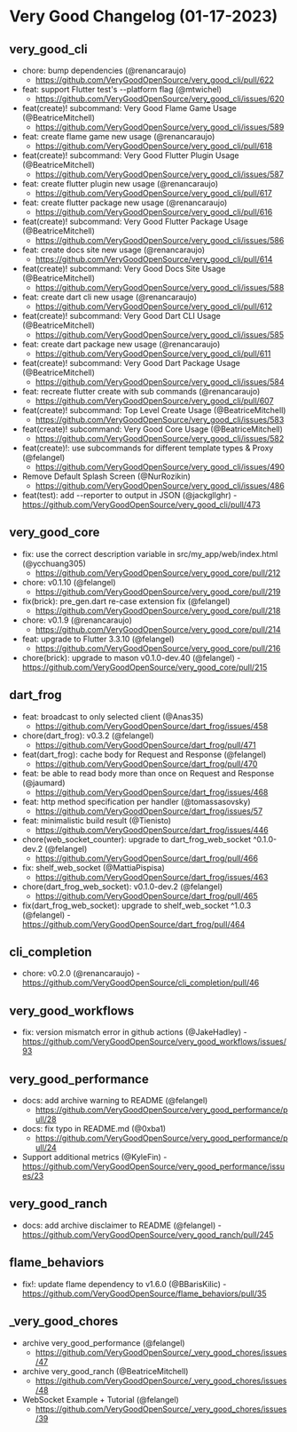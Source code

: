# Very Good Changelog (01-17-2023)

## very_good_cli

- chore: bump dependencies (@renancaraujo)
  - https://github.com/VeryGoodOpenSource/very_good_cli/pull/622
- feat: support Flutter test's --platform flag (@mtwichel)
  - https://github.com/VeryGoodOpenSource/very_good_cli/issues/620
- feat(create)! subcommand: Very Good Flame Game Usage (@BeatriceMitchell)
  - https://github.com/VeryGoodOpenSource/very_good_cli/issues/589
- feat: create flame game new usage (@renancaraujo)
  - https://github.com/VeryGoodOpenSource/very_good_cli/pull/618
- feat(create)! subcommand: Very Good Flutter Plugin Usage (@BeatriceMitchell)
  - https://github.com/VeryGoodOpenSource/very_good_cli/issues/587
- feat: create flutter plugin new usage (@renancaraujo)
  - https://github.com/VeryGoodOpenSource/very_good_cli/pull/617
- feat: create flutter package new usage (@renancaraujo)
  - https://github.com/VeryGoodOpenSource/very_good_cli/pull/616
- feat(create)! subcommand: Very Good Flutter Package Usage (@BeatriceMitchell)
  - https://github.com/VeryGoodOpenSource/very_good_cli/issues/586
- feat: create docs site new usage (@renancaraujo)
  - https://github.com/VeryGoodOpenSource/very_good_cli/pull/614
- feat(create)! subcommand: Very Good Docs Site Usage (@BeatriceMitchell)
  - https://github.com/VeryGoodOpenSource/very_good_cli/issues/588
- feat: create dart cli new usage (@renancaraujo)
  - https://github.com/VeryGoodOpenSource/very_good_cli/pull/612
- feat(create)! subcommand: Very Good Dart CLI Usage (@BeatriceMitchell)
  - https://github.com/VeryGoodOpenSource/very_good_cli/issues/585
- feat: create dart package new usage (@renancaraujo)
  - https://github.com/VeryGoodOpenSource/very_good_cli/pull/611
- feat(create)! subcommand: Very Good Dart Package Usage (@BeatriceMitchell)
  - https://github.com/VeryGoodOpenSource/very_good_cli/issues/584
- feat: recreate flutter create with sub commands (@renancaraujo)
  - https://github.com/VeryGoodOpenSource/very_good_cli/pull/607
- feat(create)! subcommand: Top Level Create Usage (@BeatriceMitchell)
  - https://github.com/VeryGoodOpenSource/very_good_cli/issues/583
- feat(create)! subcommand: Very Good Core Usage (@BeatriceMitchell)
  - https://github.com/VeryGoodOpenSource/very_good_cli/issues/582
- feat(create)!: use subcommands for different template types & Proxy (@felangel)
  - https://github.com/VeryGoodOpenSource/very_good_cli/issues/490
- Remove Default Splash Screen (@NurRozikin)
  - https://github.com/VeryGoodOpenSource/very_good_cli/issues/486
- feat(test): add --reporter to output in JSON (@jackgllghr) - https://github.com/VeryGoodOpenSource/very_good_cli/pull/473
  ​

## very_good_core

- fix: use the correct description variable in src/my_app/web/index.html (@ycchuang305)
  - https://github.com/VeryGoodOpenSource/very_good_core/pull/212
- chore: v0.1.10 (@felangel)
  - https://github.com/VeryGoodOpenSource/very_good_core/pull/219
- fix(brick): pre_gen.dart re-case extension fix (@felangel)
  - https://github.com/VeryGoodOpenSource/very_good_core/pull/218
- chore: v0.1.9 (@renancaraujo)
  - https://github.com/VeryGoodOpenSource/very_good_core/pull/214
- feat: upgrade to Flutter 3.3.10 (@felangel)
  - https://github.com/VeryGoodOpenSource/very_good_core/pull/216
- chore(brick): upgrade to mason v0.1.0-dev.40 (@felangel) - https://github.com/VeryGoodOpenSource/very_good_core/pull/215
  ​

## dart_frog

- feat: broadcast to only selected client (@Anas35)
  - https://github.com/VeryGoodOpenSource/dart_frog/issues/458
- chore(dart_frog): v0.3.2 (@felangel)
  - https://github.com/VeryGoodOpenSource/dart_frog/pull/471
- feat(dart_frog): cache body for Request and Response (@felangel)
  - https://github.com/VeryGoodOpenSource/dart_frog/pull/470
- feat: be able to read body more than once on Request and Response (@jaumard)
  - https://github.com/VeryGoodOpenSource/dart_frog/issues/468
- feat: http method specification per handler (@tomassasovsky)
  - https://github.com/VeryGoodOpenSource/dart_frog/issues/57
- feat: minimalistic build result (@Tienisto)
  - https://github.com/VeryGoodOpenSource/dart_frog/issues/446
- chore(web_socket_counter): upgrade to dart_frog_web_socket ^0.1.0-dev.2 (@felangel)
  - https://github.com/VeryGoodOpenSource/dart_frog/pull/466
- fix: shelf_web_socket (@MattiaPispisa)
  - https://github.com/VeryGoodOpenSource/dart_frog/issues/463
- chore(dart_frog_web_socket): v0.1.0-dev.2 (@felangel)
  - https://github.com/VeryGoodOpenSource/dart_frog/pull/465
- fix(dart_frog_web_socket): upgrade to shelf_web_socket ^1.0.3 (@felangel) - https://github.com/VeryGoodOpenSource/dart_frog/pull/464
  ​

## cli_completion

- chore: v0.2.0 (@renancaraujo) - https://github.com/VeryGoodOpenSource/cli_completion/pull/46
  ​

## very_good_workflows

- fix: version mismatch error in github actions (@JakeHadley) - https://github.com/VeryGoodOpenSource/very_good_workflows/issues/93
  ​

## very_good_performance

- docs: add archive warning to README (@felangel)
  - https://github.com/VeryGoodOpenSource/very_good_performance/pull/28
- docs: fix typo in README.md (@0xba1)
  - https://github.com/VeryGoodOpenSource/very_good_performance/pull/24
- Support additional metrics (@KyleFin) - https://github.com/VeryGoodOpenSource/very_good_performance/issues/23
  ​

## very_good_ranch

- docs: add archive disclaimer to README (@felangel) - https://github.com/VeryGoodOpenSource/very_good_ranch/pull/245
  ​

## flame_behaviors

- fix!: update flame dependency to v1.6.0 (@BBarisKilic) - https://github.com/VeryGoodOpenSource/flame_behaviors/pull/35
  ​

## \_very_good_chores

- archive very_good_performance (@felangel)
  - https://github.com/VeryGoodOpenSource/_very_good_chores/issues/47
- archive very_good_ranch (@BeatriceMitchell)
  - https://github.com/VeryGoodOpenSource/_very_good_chores/issues/48
- WebSocket Example + Tutorial (@felangel)
  - https://github.com/VeryGoodOpenSource/_very_good_chores/issues/39
